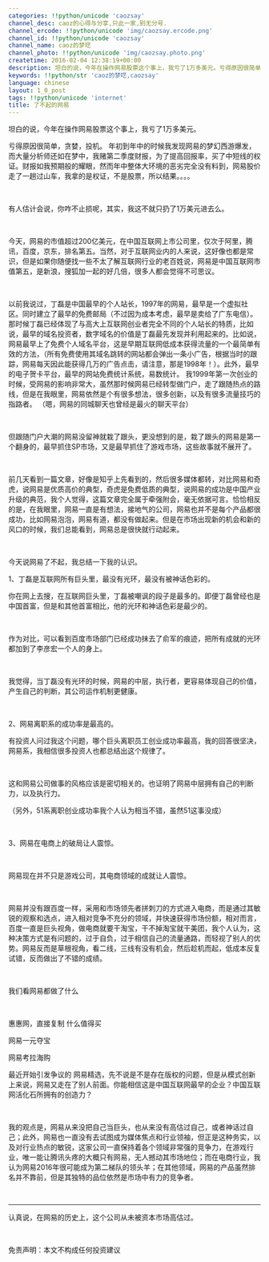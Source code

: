 ```yaml
---
categories: !!python/unicode 'caozsay'
channel_desc: caoz的心得与分享,只此一家,别无分号.
channel_ercode: !!python/unicode 'img/caozsay.ercode.png'
channel_id: !!python/unicode 'caozsay'
channel_name: caoz的梦呓
channel_photo: !!python/unicode 'img/caozsay.photo.png'
createtime: 2016-02-04 12:38:19+00:00
description: 坦白的说，今年在操作网易股票这个事上，我亏了1万多美元。亏得原因很简单，贪婪，投机。 年初到年中的时候我发现
keywords: !!python/str 'caoz的梦呓,caozsay'
language: chinese
layout: 1_0_post
tags: !!python/unicode 'internet'
title: 了不起的网易
---
```

<div class="rich_media_content" id="js_content">
<p>
         坦白的说，今年在操作网易股票这个事上，我亏了1万多美元。
        </p>
<p>
         亏得原因很简单，贪婪，投机。 年初到年中的时候我发现网易的梦幻西游爆发，而大量分析师还如在梦中，我赌第二季度财报，为了提高回报率，买了中短线的权证。财报如我预期般的耀眼，然而年中整体大环境的恶劣完全没有料到，网易股价走了一趟过山车，我拿的是权证，不是股票，所以结果。。。。
        </p>
<p>
<br/>
</p>
<p>
         有人估计会说，你咋不止损呢，其实，我这不就只扔了1万美元进去么。
        </p>
<p>
<br/>
</p>
<p>
         今天，网易的市值超过200亿美元，在中国互联网上市公司里，仅次于阿里，腾讯，百度，京东，排名第五。当然，对于互联网业内的人来说，这好像也都是常识，但是如果你随便找一些不太了解互联网行业的老百姓说，网易是中国互联网市值第五，是新浪，搜狐加一起的好几倍，很多人都会觉得不可思议。
         <br/>
</p>
<p>
<br/>
</p>
<p>
         以前我说过，丁磊是中国最早的个人站长，1997年的网易，最早是一个虚拟社区。同时建立了最早的免费邮局（不过因为成本考虑，最早是卖给了广东电信）。那时候丁磊已经体现了与高大上互联网创业者完全不同的个人站长的特质，比如说，最早的域名投资者，数字域名的价值是丁磊最先发现并利用起来的。比如说，网易最早上了免费个人域名平台，这是早期互联网低成本获得流量的一个最简单有效的方法，（所有免费使用其域名跳转的网站都会弹出一条小广告，根据当时的跟踪，网易每天因此能获得几万的广告点击，请注意，那是1998年！）。此外，最早的电子贺卡平台，最早的网站免费统计系统，易数统计。 我1999年第一次创业的时候，受网易的影响非常大，虽然那时候网易已经转型做门户，走了跟随热点的路线，但是在我眼里，网易依然是个有很多想法，很多创新，以及有很多流量技巧的指路者。 （嗯，网易的同城聊天也曾经是最火的聊天平台）
        </p>
<p>
<br/>
</p>
<p>
         但跟随门户大潮的网易没留神就栽了跟头，更没想到的是，栽了跟头的网易是第一个翻身的，最早抓住SP市场，又是最早抓住了游戏市场，这些故事就不展开了。
         <br/>
</p>
<p>
<br/>
</p>
<p>
         前几天看到一篇文章，好像是知乎上先看到的，然后很多媒体都转，对比网易和奇虎，说网易是优质高价的典型，奇虎是免费低质的典型，说网易的成功是中国产业升级的典范，我个人觉得，这篇文章完全属于牵强附会，毫无依据可言。恰恰相反的是，在我眼里，网易一直是有想法，接地气的公司，网易也并不是每个产品都很成功，比如网易泡泡，网易有道，都没有做起来。但是在市场出现新的机会和新的风口的时候，我们总能看到，网易总是很快就行动起来。
        </p>
<p>
<br/>
</p>
<p>
         今天说网易了不起，我总结一下我的认识。
        </p>
<p>
         1、丁磊是互联网所有巨头里，最没有光环，最没有被神话色彩的。
        </p>
<p>
         你在网上去搜，在互联网巨头里，丁磊被嘲讽的段子是最多的。即便丁磊曾经也是中国首富，但是和其他首富相比，他的光环和神话色彩是最少的。
        </p>
<p>
<br/>
</p>
<p>
         作为对比，可以看到百度市场部门已经成功抹去了俞军的痕迹，把所有成就的光环都加到了李彦宏一个人的身上。
        </p>
<p>
<br/>
</p>
<p>
         我觉得，当丁磊没有光环的时候，网易的中层，执行者，更容易体现自己的价值，产生自己的判断，其公司运作机制更健康。
        </p>
<p>
<br/>
</p>
<p>
         2、网易离职系的成功率是最高的。
        </p>
<p>
         有投资人问过我这个问题，哪个巨头离职员工创业成功率最高，我的回答很坚决，网易系，我相信很多投资人也都总结出这个规律了。
        </p>
<p>
<br/>
</p>
<p>
         这和网易公司做事的风格应该是密切相关的。也证明了网易中层拥有自己的判断力，以及执行力。
        </p>
<p>
         （另外，51系离职创业成功率我个人认为相当不错，虽然51这事没成）
        </p>
<p>
<br/>
</p>
<p>
         3、网易在电商上的破局让人震惊。
        </p>
<p>
<br/>
</p>
<p>
         网易现在并不只是游戏公司，其电商领域的成就让人震惊。
        </p>
<p>
<br/>
</p>
<p>
         网易并没有跟百度一样，采用和市场领先者拼刺刀的方式进入电商，而是通过其敏锐的观察和选点，进入相对竞争不充分的领域，并快速获得市场份额，相对而言，百度一直是巨头视角，做电商就要干淘宝，干不掉淘宝就干美团，我个人认为，这种决策方式是有问题的，过于自负，过于相信自己的流量通路，而轻视了别人的优势。网易反而是草根视角，看二线，三线有没有机会，然后趁机而起，低成本反复试错，反而做出了不错的成绩。
        </p>
<p>
<br/>
</p>
<p>
         我们看网易都做了什么
        </p>
<p>
<br/>
</p>
<p>
         惠惠网，直接复制 什么值得买
        </p>
<p>
         网易一元夺宝
         <br/>
</p>
<p>
         网易考拉海购
         <br/>
</p>
<p>
         最近开始引发争议的 网易精选，先不说是不是存在版权的问题，但是从模式创新上来说，网易又走在了别人前面。你能相信这是中国互联网最早的企业？中国互联网活化石所拥有的创造力？
        </p>
<p>
<br/>
</p>
<p>
         我的观点是，网易从来没把自己当巨头，也从来没有高估过自己，或者神话过自己；此外，网易也一直没有去试图成为媒体焦点和行业领袖，但正是这种务实，以及对行业热点的敏锐，这家公司一直保持着各个领域非常强的竞争力，在游戏行业，唯一能让腾讯头疼的大概只有网易，无人撼动其市场地位；而在电商行业，我认为网易2016年很可能成为第二梯队的领头羊；在其他领域，网易的产品虽然排名并不靠前，但是其独特的品位依然是市场中有力的竞争者。
         <br/>
</p>
<p>
<br/>
</p>
<p>
</p>
<hr/>
<p>
         认真说，在网易的历史上，这个公司从未被资本市场高估过。
        </p>
<p>
<br/>
</p>
<p>
         免责声明：本文不构成任何投资建议
        </p>
</div>
